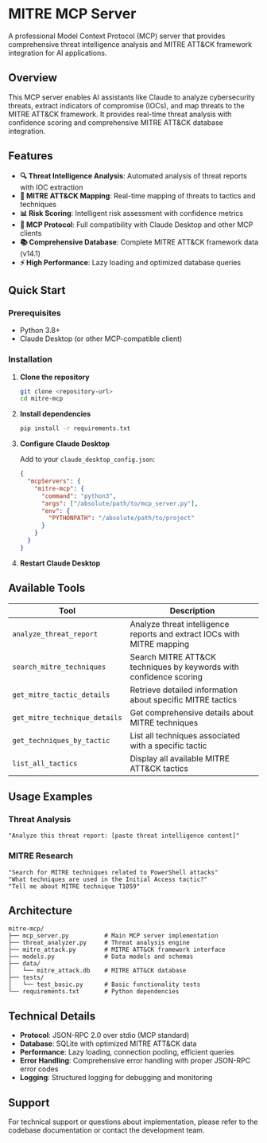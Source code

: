 # MITRE MCP Server

A professional Model Context Protocol (MCP) server that provides comprehensive threat intelligence analysis and MITRE ATT&CK framework integration for AI applications.

## Overview

This MCP server enables AI assistants like Claude to analyze cybersecurity threats, extract indicators of compromise (IOCs), and map threats to the MITRE ATT&CK framework. It provides real-time threat analysis with confidence scoring and comprehensive MITRE ATT&CK database integration.

## Features

- **🔍 Threat Intelligence Analysis**: Automated analysis of threat reports with IOC extraction
- **🎯 MITRE ATT&CK Mapping**: Real-time mapping of threats to tactics and techniques
- **📊 Risk Scoring**: Intelligent risk assessment with confidence metrics
- **🔗 MCP Protocol**: Full compatibility with Claude Desktop and other MCP clients
- **📚 Comprehensive Database**: Complete MITRE ATT&CK framework data (v14.1)
- **⚡ High Performance**: Lazy loading and optimized database queries

## Quick Start

### Prerequisites
- Python 3.8+
- Claude Desktop (or other MCP-compatible client)

### Installation

1. **Clone the repository**
   ```bash
   git clone <repository-url>
   cd mitre-mcp
   ```

2. **Install dependencies**
   ```bash
   pip install -r requirements.txt
   ```

3. **Configure Claude Desktop**

   Add to your `claude_desktop_config.json`:
   ```json
   {
     "mcpServers": {
       "mitre-mcp": {
         "command": "python3",
         "args": ["/absolute/path/to/mcp_server.py"],
         "env": {
           "PYTHONPATH": "/absolute/path/to/project"
         }
       }
     }
   }
   ```

4. **Restart Claude Desktop**

## Available Tools

| Tool | Description |
|------|-------------|
| `analyze_threat_report` | Analyze threat intelligence reports and extract IOCs with MITRE mapping |
| `search_mitre_techniques` | Search MITRE ATT&CK techniques by keywords with confidence scoring |
| `get_mitre_tactic_details` | Retrieve detailed information about specific MITRE tactics |
| `get_mitre_technique_details` | Get comprehensive details about MITRE techniques |
| `get_techniques_by_tactic` | List all techniques associated with a specific tactic |
| `list_all_tactics` | Display all available MITRE ATT&CK tactics |

## Usage Examples

### Threat Analysis
```
"Analyze this threat report: [paste threat intelligence content]"
```

### MITRE Research
```
"Search for MITRE techniques related to PowerShell attacks"
"What techniques are used in the Initial Access tactic?"
"Tell me about MITRE technique T1059"
```

## Architecture

```
mitre-mcp/
├── mcp_server.py          # Main MCP server implementation
├── threat_analyzer.py     # Threat analysis engine
├── mitre_attack.py        # MITRE ATT&CK framework interface
├── models.py              # Data models and schemas
├── data/
│   └── mitre_attack.db    # MITRE ATT&CK database
├── tests/
│   └── test_basic.py      # Basic functionality tests
└── requirements.txt       # Python dependencies
```

## Technical Details

- **Protocol**: JSON-RPC 2.0 over stdio (MCP standard)
- **Database**: SQLite with optimized MITRE ATT&CK data
- **Performance**: Lazy loading, connection pooling, efficient queries
- **Error Handling**: Comprehensive error handling with proper JSON-RPC error codes
- **Logging**: Structured logging for debugging and monitoring

## Support

For technical support or questions about implementation, please refer to the codebase documentation or contact the development team.
